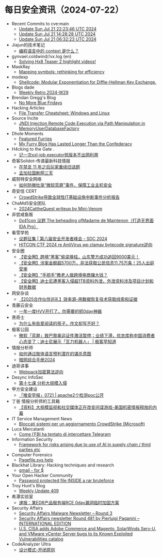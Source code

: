 # 每日安全资讯（2024-07-22）

- Recent Commits to cve:main
  - [Update Sun Jul 21 22:23:46 UTC 2024](https://github.com/trickest/cve/commit/28a082e14e4be17a66de4470ac817e8d99012d61)
  - [Update Sun Jul 21 14:28:28 UTC 2024](https://github.com/trickest/cve/commit/2b6aa97ac5ecebf82ea14c8f99cbc16e9cc1b8b2)
  - [Update Sun Jul 21 06:32:23 UTC 2024](https://github.com/trickest/cve/commit/954a1839e4f8b63794c4c4d2404866443718d139)
- Jiajun的技术笔记
  - [编程语言中的 context 是什么？](https://jiajunhuang.com/articles/2024_07_21-context.md.html)
- gynvael.coldwind//vx.log (en)
  - [Solving Hx8 Teaser 2 highlight videos!](https://gynvael.coldwind.pl/?id=789)
- MaskRay
  - [Mapping symbols: rethinking for efficiency](https://maskray.me/blog/2024-07-21-mapping-symbols-rethinking-for-efficiency)
- modexp
  - [Shellcode: Modular Exponentiation for Diffie-Hellman Key Exchange.](https://modexp.wordpress.com/2024/07/21/modexp_key_xchg/)
- Blogs  dade
  - [Weekly Retro 2024-W29](https://0xda.de/blog/2024/07/weekly-retro-2024-w29/)
- Brendan Gregg's Blog
  - [No More Blue Fridays](http://www.brendangregg.com/blog//2024-07-22/no-more-blue-fridays.html)
- Hacking Articles
  - [File Transfer Cheatsheet: Windows and Linux](https://www.hackingarticles.in/file-transfer-cheatsheet-windows-and-linux/)
- Source Incite
  - [JNDI Injection Remote Code Execution via Path Manipulation in MemoryUserDatabaseFactory](https://srcincite.io/blog/2024/07/21/jndi-injection-rce-via-path-manipulation-in-memoryuserdatabasefactory.html)
- Dhole Moments
  - [Featured Furries](https://soatok.blog/2024/07/21/featured-furries/)
  - [My Furry Blog Has Lasted Longer Than the Confederacy](https://soatok.blog/2024/07/21/my-furry-blog-has-lasted-longer-than-the-confederacy/)
- H4cking to the Gate .
  - [记一次xxl-job executor低版本不出网利用](https://h4cking2thegate.github.io/posts/39145/)
- 奇客Solidot–传递最新科技情报
  - [在禁言 11 年之后玩家重续旧话题](https://www.solidot.org/story?sid=78758)
  - [孟加拉国断网三天](https://www.solidot.org/story?sid=78757)
- 威努特安全网络
  - [如何防微杜渐“微软蓝屏”事件，保障工业主机安全](https://mp.weixin.qq.com/s?__biz=MzAwNTgyODU3NQ==&mid=2651124932&idx=1&sn=93bb0a2ce66dbbd01a56ab90ec07b0d6&chksm=80e6ee74b7916762a9b81541d0d1626c1aea0f0308ed106c8451643fed4097336c0442ff141f&scene=58&subscene=0#rd)
- 奇安信 CERT
  - [CrowdStrike导致全球性IT基础设施中断事件分析报告](https://mp.weixin.qq.com/s?__biz=MzU5NDgxODU1MQ==&mid=2247501763&idx=1&sn=3714d555ecf347d22ba237fc80c5131a&chksm=fe79e35bc90e6a4d32699034dcf6c752d63eb31305f62c9a2ff63f852f69c24b89743c314aca&scene=58&subscene=0#rd)
- ChaMd5安全团队
  - [2024CattheQuest writeup by Mini-Venom](https://mp.weixin.qq.com/s?__biz=MzIzMTc1MjExOQ==&mid=2247510740&idx=1&sn=951182afa0e478409c82db75f1e0dbaa&chksm=e89d820cdfea0b1a3c8f162edbe7dc03a9c07b956d58e48b28c5b147eaf513947b406f40e398&scene=58&subscene=0#rd)
- 非尝咸鱼贩
  - [0x41con 议题 The beheading ofMadame de Maintenon（打造无界面 IDA Pro）](https://mp.weixin.qq.com/s?__biz=Mzk0NDE3MTkzNQ==&mid=2247485433&idx=1&sn=85181506463300a071af13a53df6f169&chksm=c329f909f45e701f45aba24bd9ef2eb6cdcad2d9b8bf3f608d2cdbaea1ce850033fb16be271d&scene=58&subscene=0#rd)
- 看雪学苑
  - [议题征集 | 第八届安全开发者峰会 - SDC 2024](https://mp.weixin.qq.com/s?__biz=MjM5NTc2MDYxMw==&mid=2458564547&idx=1&sn=e757435874540666710bf4390679ee7a&chksm=b18d874986fa0e5fcea2c56d9c59d95e7c70b734949f473565a685eee37047ee924f74a21c36&scene=58&subscene=0#rd)
  - [HITCON CTF 2024 re AntiVirus wp clamav bytecode signature逆向](https://mp.weixin.qq.com/s?__biz=MjM5NTc2MDYxMw==&mid=2458564547&idx=2&sn=1ae148ef7d72e7a0707f3c6eddf31dd0&chksm=b18d874986fa0e5f23a08684c44f7dfbe93bd3690b2c0951d2ef70445fbcd45e08d35f5980e4&scene=58&subscene=0#rd)
- 安全圈
  - [【安全圈】跨境“黑客”偷梁换柱，山东警方成功追回9000美元！](https://mp.weixin.qq.com/s?__biz=MzIzMzE4NDU1OQ==&mid=2652063000&idx=1&sn=bf67cbcf454f238accc31965c6a79a67&chksm=f36e6958c419e04e0cae1c24316f71208a0cbb37f999f92d4d2e877353b4b0d1ad460c9ae6e6&scene=58&subscene=0#rd)
  - [【安全圈】涉案金额超5700万，非法获取公民信息11.75万条！25人出庭受审](https://mp.weixin.qq.com/s?__biz=MzIzMzE4NDU1OQ==&mid=2652063000&idx=2&sn=7761f58ccc530d185d49fe281b88ae97&chksm=f36e6958c419e04e283f064f9298e180a8094c2624b27ede38c422ffa45129cb231b52a86d0b&scene=58&subscene=0#rd)
  - [【安全圈】“手把手”教老人做跨境电商赚大钱？](https://mp.weixin.qq.com/s?__biz=MzIzMzE4NDU1OQ==&mid=2652063000&idx=3&sn=4378a0c75495b99bbd82a120c3090754&chksm=f36e6958c419e04e6c05ec974bf76562b1c9d1300150eedcf18cf456d62948ef5b5bb052499f&scene=58&subscene=0#rd)
  - [【安全圈】迪士尼遭黑客入侵超1TB资料外泄，外泄资料涉及项目计划和财务数据](https://mp.weixin.qq.com/s?__biz=MzIzMzE4NDU1OQ==&mid=2652063000&idx=4&sn=bd9c3923d3541ecb86edcc720a34cefa&chksm=f36e6958c419e04e25e9e17769cd33421fe0140a9cc7772946bc5fbb2fb12f2cc6e52712bf33&scene=58&subscene=0#rd)
- 网安杂谈
  - [【2025合作伙伴巡礼】效率源-用数据恢复技术获取线索和证据](https://mp.weixin.qq.com/s?__biz=MzAwMTMzMDUwNg==&mid=2650888899&idx=1&sn=e5ca97a1afcf45174bdfffbf91ff2694&chksm=812ea6e6b6592ff07e88038bd79b8583b478a7488a713fe9ecb177cea1d4238691bf473bbe4e&scene=58&subscene=0#rd)
- 青藤云安全
  - [一年一度HVV开打了，你需要的抓0day神器](https://mp.weixin.qq.com/s?__biz=MzAwNDE4Mzc1NA==&mid=2650849154&idx=1&sn=75e01cdc152a569f859a339e90c1d4a4&chksm=80dbdc27b7ac55315da2c239bf60a3718d99643e73423df700bceabf7ca21de3efa56fc34c5d&scene=58&subscene=0#rd)
- 黑奇士
  - [为什么有些爱阅读的孩子，作文却写不好？](https://mp.weixin.qq.com/s?__biz=MzI5ODYwNTE4Nw==&mid=2247488313&idx=1&sn=abed910295a107f3a51927f661ff898c&chksm=eca21cd5dbd595c3d9d5284463932f50396944fdf3fa255beac58224b02a96b4043918855109&scene=58&subscene=0#rd)
- 极客公园
  - [微软「蓝屏」致巴黎奥运证件激活暂停；业绩下滑，优衣库称中国消费者心态变了；迪士尼展示「瓦力机器人」 | 极客早知道](https://mp.weixin.qq.com/s?__biz=MTMwNDMwODQ0MQ==&mid=2653048046&idx=1&sn=078d476e23d2bd5f07c9d021ece3bfca&chksm=7e5731584920b84e3bfeb41b7f29611c21037865db48dbb183a087f7082ed73754fead005713&scene=58&subscene=0#rd)
- 情报分析师
  - [如何通过肢体语言预判潜在的谋杀意图](https://mp.weixin.qq.com/s?__biz=MzA3Mjc1MTkwOA==&mid=2650553122&idx=1&sn=49c97f3e7526280ab12f1e9d2d60bf30&chksm=87111569b0669c7f71566be7d87f607b53e08fd38cbaa8335619210e32ad0d717bf40043e327&scene=58&subscene=0#rd)
  - [暗网综合手册2024](https://mp.weixin.qq.com/s?__biz=MzA3Mjc1MTkwOA==&mid=2650553122&idx=2&sn=bd3349e8687e15a6707785b99d9f2233&chksm=87111569b0669c7f968f303e760fdaa6d45e0af3473031ff966311191f7bff8ec7293797b069&scene=58&subscene=0#rd)
- 迪哥讲事
  - [Webpack加密算法逆向](https://mp.weixin.qq.com/s?__biz=MzIzMTIzNTM0MA==&mid=2247495322&idx=1&sn=dee42e606edd4ddd6bf434d2e2770c13&chksm=e8a5e4f9dfd26def7cc93c738b9b0ce6b3fb800f11852d659168389f9b5eeae1195eea72ab81&scene=58&subscene=0#rd)
- Desync InfoSec
  - [第十七课 分析大规模入侵](https://mp.weixin.qq.com/s?__biz=MzkzMDE3ODc1Mw==&mid=2247488233&idx=1&sn=0484d50b3b92fdac575b788d0a5baa2d&chksm=c27f6147f508e851a52ea29d962f0579f151099cecb268905bcb42e76eaa2d41053c28e836f5&scene=58&subscene=0#rd)
- 甲方安全建设
  - [「推安早报」0721 | apache2个检测poc公开](https://mp.weixin.qq.com/s?__biz=MzU0MDcyMTMxOQ==&mid=2247487637&idx=1&sn=6229121098df1fb61d8329fd41691f72&chksm=fb35b95dcc42304b684e585cae8bda7bf94df3255303709e86078dc1c4146f940858080b2d1c&scene=58&subscene=0#rd)
- 丁爸 情报分析师的工具箱
  - [【资料】大规模监视和社交媒体正在改变间谍游戏-美国机密情报释放的内幕](https://mp.weixin.qq.com/s?__biz=MzI2MTE0NTE3Mw==&mid=2651145201&idx=1&sn=c8d7ab58169a911b98f09f62903c23f7&chksm=f1af34cbc6d8bdddb0e8a542868ef8e156ed43b0f443525e85879825316072c09abb300536a4&scene=58&subscene=0#rd)
- IT Service Management News
  - [Bloccati sistemi per un aggiornamento CrowdStrike (Microsoft)](http://blog.cesaregallotti.it/2024/07/bloccati-sistemi-per-un-aggiornamento.html)
- Luca Mercatanti
  - [Come l’FBI ha tentato di intercettare Telegram](https://luca-mercatanti.com/come-lfbi-ha-tentato-di-intercettare-telegram/?utm_source=rss&utm_medium=rss&utm_campaign=come-lfbi-ha-tentato-di-intercettare-telegram)
- Information Security
  - [Framework for risks arising due to use of AI in supply chain / third parties etc](https://www.reddit.com/r/Information_Security/comments/1e8lpwr/framework_for_risks_arising_due_to_use_of_ai_in/)
- Computer Forensics
  - [Pagefile.sys help](https://www.reddit.com/r/computerforensics/comments/1e8dnwu/pagefilesys_help/)
- Blackhat Library: Hacking techniques and research
  - [gmail - for $](https://www.reddit.com/r/blackhat/comments/1e8dtky/gmail_for/)
- Your Open Hacker Community
  - [Password protected file INSIDE a rar bruteforce](https://www.reddit.com/r/HowToHack/comments/1e8pj3o/password_protected_file_inside_a_rar_bruteforce/)
- Troy Hunt's Blog
  - [Weekly Update 409](https://www.troyhunt.com/weekly-update-409/)
- 希潭实验室
  - [速报：某EDR产品服务端RCE 0day漏洞临时加固方案](https://mp.weixin.qq.com/s?__biz=MzkzMjI1NjI3Ng==&mid=2247486854&idx=1&sn=22f93339432647d0ad0776c139606e37&chksm=c25fc2fdf5284beb912a5e31ce0e00d7b3a8f24896fccf0d93239b8319c4c8bbed0b58a6ff9d&scene=58&subscene=0#rd)
- Security Affairs
  - [Security Affairs Malware Newsletter – Round 3](https://securityaffairs.com/166014/malware/security-affairs-malware-newsletter-round-3.html)
  - [Security Affairs newsletter Round 481 by Pierluigi Paganini – INTERNATIONAL EDITION](https://securityaffairs.com/166006/breaking-news/security-affairs-newsletter-round-481-by-pierluigi-paganini-international-edition.html)
  - [U.S. CISA adds Adobe Commerce and Magento, SolarWinds Serv-U, and VMware vCenter Server bugs to its Known Exploited Vulnerabilities catalog](https://securityaffairs.com/165981/hacking/u-s-cisa-adds-adobe-commerce-and-magento-solarwinds-serv-u-and-vmware-vcenter-server-bugs-to-its-known-exploited-vulnerabilities-catalog.html)
- CodeAnalyzer Ultra
  - [设计模式-开闭原则](https://mp.weixin.qq.com/s?__biz=MzkxNzY3MjE1NA==&mid=2247484532&idx=1&sn=d3f9affec93aa77a30a8a678338aa7d6&chksm=c1bc5dc1f6cbd4d77077fc5aa46f5521af753f23e48490a461dbdeeabcd9f22456a233879b26&scene=58&subscene=0#rd)
